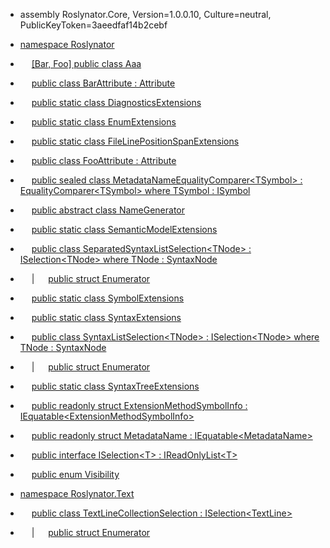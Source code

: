 ﻿* assembly Roslynator\.Core, Version=1\.0\.0\.10, Culture=neutral, PublicKeyToken=3aeedfaf14b2cebf

* [namespace Roslynator](../../docs/api/Roslynator/README.md)
* &emsp; [\[Bar, Foo\] public class Aaa](../../docs/api/Roslynator/Aaa/README.md)
* &emsp; [public class BarAttribute : Attribute](../../docs/api/Roslynator/BarAttribute/README.md)
* &emsp; [public static class DiagnosticsExtensions](../../docs/api/Roslynator/DiagnosticsExtensions/README.md)
* &emsp; [public static class EnumExtensions](../../docs/api/Roslynator/EnumExtensions/README.md)
* &emsp; [public static class FileLinePositionSpanExtensions](../../docs/api/Roslynator/FileLinePositionSpanExtensions/README.md)
* &emsp; [public class FooAttribute : Attribute](../../docs/api/Roslynator/FooAttribute/README.md)
* &emsp; [public sealed class MetadataNameEqualityComparer\<TSymbol> : EqualityComparer\<TSymbol> where TSymbol : ISymbol](../../docs/api/Roslynator/MetadataNameEqualityComparer-1/README.md)
* &emsp; [public abstract class NameGenerator](../../docs/api/Roslynator/NameGenerator/README.md)
* &emsp; [public static class SemanticModelExtensions](../../docs/api/Roslynator/SemanticModelExtensions/README.md)
* &emsp; [public class SeparatedSyntaxListSelection\<TNode> : ISelection\<TNode> where TNode : SyntaxNode](../../docs/api/Roslynator/SeparatedSyntaxListSelection-1/README.md)
* &emsp; \| &emsp; [public struct Enumerator](../../docs/api/Roslynator/SeparatedSyntaxListSelection-1/Enumerator/README.md)
* &emsp; [public static class SymbolExtensions](../../docs/api/Roslynator/SymbolExtensions/README.md)
* &emsp; [public static class SyntaxExtensions](../../docs/api/Roslynator/SyntaxExtensions/README.md)
* &emsp; [public class SyntaxListSelection\<TNode> : ISelection\<TNode> where TNode : SyntaxNode](../../docs/api/Roslynator/SyntaxListSelection-1/README.md)
* &emsp; \| &emsp; [public struct Enumerator](../../docs/api/Roslynator/SyntaxListSelection-1/Enumerator/README.md)
* &emsp; [public static class SyntaxTreeExtensions](../../docs/api/Roslynator/SyntaxTreeExtensions/README.md)
* &emsp; [public readonly struct ExtensionMethodSymbolInfo : IEquatable\<ExtensionMethodSymbolInfo>](../../docs/api/Roslynator/ExtensionMethodSymbolInfo/README.md)
* &emsp; [public readonly struct MetadataName : IEquatable\<MetadataName>](../../docs/api/Roslynator/MetadataName/README.md)
* &emsp; [public interface ISelection\<T> : IReadOnlyList\<T>](../../docs/api/Roslynator/ISelection-1/README.md)
* &emsp; [public enum Visibility](../../docs/api/Roslynator/Visibility/README.md)

* [namespace Roslynator.Text](../../docs/api/Roslynator/Text/README.md)
* &emsp; [public class TextLineCollectionSelection : ISelection\<TextLine>](../../docs/api/Roslynator/Text/TextLineCollectionSelection/README.md)
* &emsp; \| &emsp; [public struct Enumerator](../../docs/api/Roslynator/Text/TextLineCollectionSelection/Enumerator/README.md)
